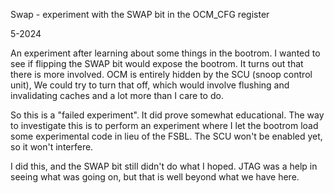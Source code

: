 Swap - experiment with the SWAP bit in the OCM_CFG register

5-2024

An experiment after learning about some things in the bootrom.
I wanted to see if flipping the SWAP bit would expose the bootrom.
It turns out that there is more involved.  OCM is entirely hidden
by the SCU (snoop control unit),  We could try to turn that off,
which would involve flushing and invalidating caches and a lot
more than I care to do.

So this is a "failed experiment".  It did prove somewhat educational.
The way to investigate this is to perform an experiment where
I let the bootrom load some experimental code in lieu of the FSBL.
The SCU won't be enabled yet, so it won't interfere.

I did this, and the SWAP bit still didn't do what I hoped.
JTAG was a help in seeing what was going on, but that is well
beyond what we have here.

